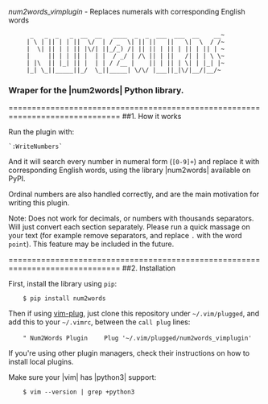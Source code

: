 *num2words_vimplugin* - Replaces numerals with corresponding English words

          _   _  _   _  __  __   ____  _  _  ___  ___  __    __~
         | \ | || | | ||  \/  | / _  \| || ||   ||   \|  \  / /~
         |  \| || | | || |\/| ||_/_) /| || || | || | || | || | ~
         |     || | | || |  | |  / _/ | /\ || | ||   /| | | \ \~
         | |\  || |_| || |  | | / /__ |    || | || | \| | |_| |~
         |_| \_||_____||_/  \_||_____| \/\/ |___||_|\/|__/|__/~


###                Wraper for the |num2words| Python library.

==============================================================================
##1. How it works

Run the plugin with:

    `:WriteNumbers`

And it will search every number in numeral form (`[0-9]+`) and replace it with 
corresponding English words, using the library |num2words| available on PyPI. 

Ordinal numbers are also handled correctly, and are the main motivation for 
writing this plugin.

Note: Does not work for decimals, or numbers with thousands separators. Will 
just convert each section separately. Please run a quick massage on your text 
(for example remove separators, and replace `.` with the word `point`). 
This feature may be included in the future.

==============================================================================
##2. Installation

First, install the library using `pip`:

`    $ pip install num2words`

Then if using [vim-plug](https://github.com/junegunn/vim-plug), just clone 
this repository under `~/.vim/plugged`, and add this to your `~/.vimrc`, 
between the `call plug` lines:

`    " Num2Words Plugin`
`    Plug '~/.vim/plugged/num2words_vimplugin'`

If you're using other plugin managers, check their instructions on how to 
install local plugins.

Make sure your |vim| has |python3| support:

`    $ vim --version | grep +python3`

